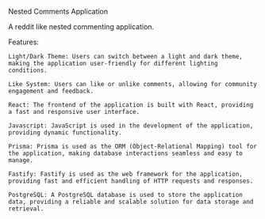 Nested Comments Application

A reddit like nested commenting application.

Features:

    Light/Dark Theme: Users can switch between a light and dark theme, making the application user-friendly for different lighting      conditions.    
    
    Like System: Users can like or unlike comments, allowing for community engagement and feedback.
    
    React: The frontend of the application is built with React, providing a fast and responsive user interface.
    
    Javascript: JavaScript is used in the development of the application, providing dynamic functionality.
    
    Prisma: Prisma is used as the ORM (Object-Relational Mapping) tool for the application, making database interactions seamless and easy to manage.
    
    Fastify: Fastify is used as the web framework for the application, providing fast and efficient handling of HTTP requests and responses.
    
    PostgreSQL: A PostgreSQL database is used to store the application data, providing a reliable and scalable solution for data storage and retrieval.
